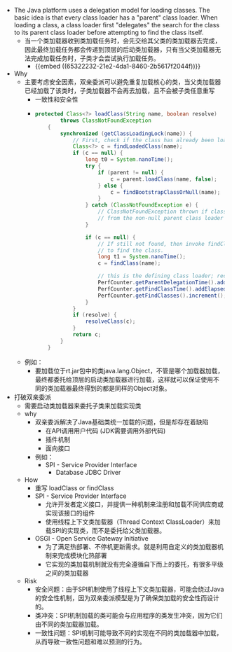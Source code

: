 - The Java platform uses a delegation model for loading classes. The basic idea is that every class loader has a "parent" class loader. When loading a class, a class loader first "delegates" the search for the class to its parent class loader before attempting to find the class itself.
	- 当一个类加载器收到类加载任务时，会先交给其父类的类加载器去完成，因此最终加载任务都会传递到顶层的后动类加载器，只有当父类加载器无法完成加载任务时，子类才会尝试执行加载任务。
		- {{embed ((65322232-21e2-4da1-8460-2b5617f2044f))}}
- Why
	- 主要考虑安全因素，双亲委派可以避免重复加载核心的类，当父类加载器已经加载了该类时，子类加载器不会再去加载，且不会被子类任意重写
		- 一致性和安全性
		- ```java
		  protected Class<?> loadClass(String name, boolean resolve)
		          throws ClassNotFoundException
		      {
		          synchronized (getClassLoadingLock(name)) {
		              // First, check if the class has already been loaded
		              Class<?> c = findLoadedClass(name);
		              if (c == null) {
		                  long t0 = System.nanoTime();
		                  try {
		                      if (parent != null) {
		                          c = parent.loadClass(name, false);
		                      } else {
		                          c = findBootstrapClassOrNull(name);
		                      }
		                  } catch (ClassNotFoundException e) {
		                      // ClassNotFoundException thrown if class not found
		                      // from the non-null parent class loader
		                  }
		  
		                  if (c == null) {
		                      // If still not found, then invoke findClass in order
		                      // to find the class.
		                      long t1 = System.nanoTime();
		                      c = findClass(name);
		  
		                      // this is the defining class loader; record the stats
		                      PerfCounter.getParentDelegationTime().addTime(t1 - t0);
		                      PerfCounter.getFindClassTime().addElapsedTimeFrom(t1);
		                      PerfCounter.getFindClasses().increment();
		                  }
		              }
		              if (resolve) {
		                  resolveClass(c);
		              }
		              return c;
		          }
		      }
		  ```
	- 例如：
		- 要加载位于rt.jar包中的类java.lang.Object，不管是哪个加载器加载，最终都委托给顶层的启动类加载器进行加载，这样就可以保证使用不同的类加载器最终得到的都是同样的Object对象。
- 打破双亲委派
	- 需要启动类加载器来委托子类来加载实现类
	- why
		- 双亲委派解决了Java基础类统一加载的问题，但是却存在着缺陷
			- 在API调用用户代码 (JDK需要调用外部代码)
			- 插件机制
			- 面向接口
		- 例如：
			- SPI - Service Provider Interface
				- Database JDBC Driver
	- How
		- 重写 loadClass or findClass
		- SPI - Service Provider Interface
			- 允许开发者定义接口，并提供一种机制来注册和加载不同供应商或实现该接口的组件
			- 使用线程上下文类加载器（Thread Context ClassLoader）来加载SPI的实现类，而不是委托给父类加载器。
		- OSGI - Open Service Gateway Initiative
			- 为了满足热部署、不停机更新需求。就是利用自定义的类加载器机制来完成模块化热部署
			- 它实现的类加载机制就没有完全遵循自下而上的委托，有很多平级之间的类加载器
	- Risk
		- 安全问题：由于SPI机制使用了线程上下文类加载器，可能会绕过Java的安全性机制，因为双亲委派模型是为了确保类加载的安全性而设计的。
		- 类冲突：SPI机制加载的类可能会与应用程序的类发生冲突，因为它们由不同的类加载器加载。
		- 一致性问题：SPI机制可能导致不同的实现在不同的类加载器中加载，从而导致一致性问题和难以预测的行为。